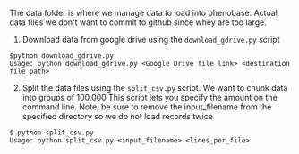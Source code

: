 The data folder is where we manage data to load into phenobase.
Actual data files we don't want to commit to github since whey are too large.

1. Download data from google drive using the `download_gdrive.py` script 
```
$python download_gdrive.py
Usage: python download_gdrive.py <Google Drive file link> <destination file path>
```

2. Split the data files using the `split_csv.py` script.  We want to chunk data into groups of 100,000
This script lets you specify the amount on the command line.  Note, be sure to remove the input_filename
from the specified directory so we do not load records twice
```
$ python split_csv.py
Usage: python split_csv.py <input_filename> <lines_per_file>
```
